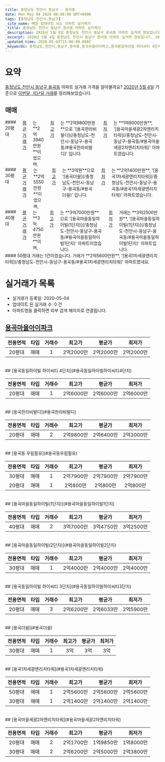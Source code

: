 ```yaml
---
title: 충청남도 천안시 동남구 - 용곡동
date: Mon May 04 2020 00:00:00 GMT+0900
tags: [충청남도-천안시-동남구]
_site_name: 매일 업데이트 되는 아파트 실거래가
_title: 충청남도 천안시 동남구 용곡동 아파트 실거래가
_description: 2020년 5월 4일 충청남도 천안시 동남구 용곡동 아파트 실거래 정보입니다. 10건 아파트 정보가 있습니다.
_excerpt: 2020년 5월 4일 충청남도 천안시 동남구 용곡동 아파트 실거래 정보입니다. 10건 아파트 정보가 있습니다.
_updated_time: 2020-05-03T15:00:00.000Z
_keywords: 충청남도,천안시,동남구,용곡동,용곡마을아이파크,용곡동일하이빌 하이씨티 4단지,용곡한라비발디,용곡동 우림필유,용곡마을동일하이빌(1단지),용곡마을동일하이빌(2단지),용곡동일하이빌 하이씨티 3단지,용곡더쉴,용곡1차세광엔리치타워,용곡마을세광2차엔리치타워
---
```





# 요약
<ins>충청남도 천안시 동남구 용곡동</ins> 아파트 실거래 가격을 알아볼까요? <ins>2020년 5월 4일</ins> 기준으로 <ins>이번달, 지난달 거래</ins>를 정리해보았습니다.

## 매매
<div class="container">
<div class="six columns" markdown="1">
#### 20평대
<ins>평균 거래가</ins>는 **2억3940만원**이었으며, <ins>최고가</ins>는 **2억9800만원**으로 '[용곡한라비발디](/충청남도-천안시-동남구-용곡동/#용곡한라비발디)' 입니다. <ins>최저가</ins>는 **1억8000만원**, '[용곡마을세광2차엔리치타워](/충청남도-천안시-동남구-용곡동/#용곡마을세광2차엔리치타워)' 아파트였습니다.
</div>
<div class="six columns" markdown="1">
#### 30평대
<ins>평균 거래가</ins>는 **2억5550만원**이었으며, <ins>최고가</ins>는 **3억원**으로 '[용곡더쉴](/충청남도-천안시-동남구-용곡동/#용곡더쉴)' 입니다. <ins>최저가</ins>는 **2억1400만원**, '[용곡1차세광엔리치타워](/충청남도-천안시-동남구-용곡동/#용곡1차세광엔리치타워)' 아파트였습니다.
</div>
</div>
<div class="container">
<div class="six columns" markdown="1">
#### 40평대
<ins>평균 거래가</ins>는 **3억4750만원**이며, <ins>최고가</ins>는 **3억7000만원**으로 '[용곡마을동일하이빌(1단지)](/충청남도-천안시-동남구-용곡동/#용곡마을동일하이빌1단지)' 아파트이었습니다. <ins>최저가</ins> 거래는 **3억2500만원**, '[용곡마을동일하이빌(1단지)](/충청남도-천안시-동남구-용곡동/#용곡마을동일하이빌1단지)' 아파트입니다.
</div>
<div class="six columns" markdown="1">
#### 50평대
거래는 1건이었습니다. 거래가 **2억5600만원**, '[용곡1차세광엔리치타워](/충청남도-천안시-동남구-용곡동/#용곡1차세광엔리치타워)' 아파트였네요.
</div>
</div>



# 실거래가 목록
- 실거래가 등록일: 2020-05-04
- 업데이트 된 실거래 수: 0 건
- 아파트명을 클릭하면 외부 검색 페이지로 연결됩니다.

## [용곡마을아이파크](#용곡마을아이파크)

|전용면적|타입|거래수|최고가|평균가|최저가|
|:---:|:---:|:---:|:---:|:---:|:---:|
|20평대|<span class="deal-type-1">매매</span>|1|2억2000만|2억2000만|2억2000만|

<br/>
## [용곡동일하이빌 하이씨티 4단지](#용곡동일하이빌하이씨티4단지)

|전용면적|타입|거래수|최고가|평균가|최저가|
|:---:|:---:|:---:|:---:|:---:|:---:|
|20평대|<span class="deal-type-1">매매</span>|1|2억6000만|2억6000만|2억6000만|

<br/>
## [용곡한라비발디](#용곡한라비발디)

|전용면적|타입|거래수|최고가|평균가|최저가|
|:---:|:---:|:---:|:---:|:---:|:---:|
|20평대|<span class="deal-type-1">매매</span>|2|2억9800만|2억6400만|2억3000만|

<br/>
## [용곡동 우림필유](#용곡동우림필유)

|전용면적|타입|거래수|최고가|평균가|최저가|
|:---:|:---:|:---:|:---:|:---:|:---:|
|30평대|<span class="deal-type-1">매매</span>|1|2억7900만|2억7900만|2억7900만|
|20평대|<span class="deal-type-1">매매</span>|1|2억800만|2억800만|2억800만|

<br/>
## [용곡마을동일하이빌(1단지)](#용곡마을동일하이빌1단지)

|전용면적|타입|거래수|최고가|평균가|최저가|
|:---:|:---:|:---:|:---:|:---:|:---:|
|40평대|<span class="deal-type-1">매매</span>|2|3억7000만|3억4750만|3억2500만|

<br/>
## [용곡마을동일하이빌(2단지)](#용곡마을동일하이빌2단지)

|전용면적|타입|거래수|최고가|평균가|최저가|
|:---:|:---:|:---:|:---:|:---:|:---:|
|30평대|<span class="deal-type-1">매매</span>|1|2억4000만|2억4000만|2억4000만|

<br/>
## [용곡동일하이빌 하이씨티 3단지](#용곡동일하이빌하이씨티3단지)

|전용면적|타입|거래수|최고가|평균가|최저가|
|:---:|:---:|:---:|:---:|:---:|:---:|
|20평대|<span class="deal-type-1">매매</span>|3|2억6200만|2억6033만|2억5900만|

<br/>
## [용곡더쉴](#용곡더쉴)

|전용면적|타입|거래수|최고가|평균가|최저가|
|:---:|:---:|:---:|:---:|:---:|:---:|
|30평대|<span class="deal-type-1">매매</span>|1|3억|3억|3억|

<br/>
## [용곡1차세광엔리치타워](#용곡1차세광엔리치타워)

|전용면적|타입|거래수|최고가|평균가|최저가|
|:---:|:---:|:---:|:---:|:---:|:---:|
|50평대|<span class="deal-type-1">매매</span>|1|2억5600만|2억5600만|2억5600만|
|30평대|<span class="deal-type-1">매매</span>|1|2억1400만|2억1400만|2억1400만|

<br/>
## [용곡마을세광2차엔리치타워](#용곡마을세광2차엔리치타워)

|전용면적|타입|거래수|최고가|평균가|최저가|
|:---:|:---:|:---:|:---:|:---:|:---:|
|20평대|<span class="deal-type-1">매매</span>|2|2억1700만|1억9850만|1억8000만|
|30평대|<span class="deal-type-1">매매</span>|2|2억6200만|2억5000만|2억3800만|

<br/>



